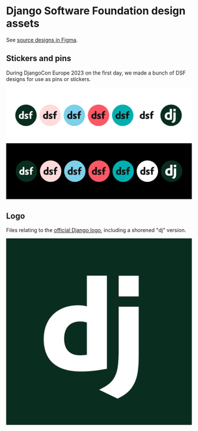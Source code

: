 # Django Software Foundation design assets

See [source designs in Figma](https://www.figma.com/design/RhKoSUiYXSWy4d8a2ZS8Ht/DSF-%26-Django-design-assets).

## Stickers and pins

During DjangoCon Europe 2023 on the first day, we made a bunch of DSF designs for use as pins or stickers.

![Seven sicker variations, repeated over two rows, with white and black background](./dsf-stickers-and-pins/all-pins-preview.png)

## Logo

Files relating to the [official Django logo](https://www.djangoproject.com/community/logos/), including a shorened "dj" version.

!["dj" in white on a green background](./logo//dj-square-white-on-green.png)
